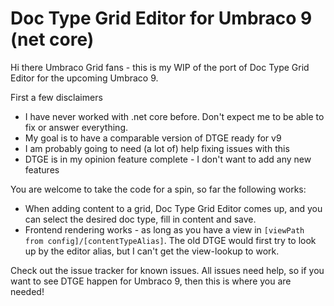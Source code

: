 # Doc Type Grid Editor for Umbraco 9 (net core)

Hi there Umbraco Grid fans - this is my WIP of the port of Doc Type Grid Editor for the upcoming Umbraco 9.

First a few disclaimers
- I have never worked with .net core before. Don't expect me to be able to fix or answer everything.
- My goal is to have a comparable version of DTGE ready for v9
- I am probably going to need (a lot of) help fixing issues with this
- DTGE is in my opinion feature complete - I don't want to add any new features

You are welcome to take the code for a spin, so far the following works:
- When adding content to a grid, Doc Type Grid Editor comes up, and you can select the desired doc type, fill in content and save.
- Frontend rendering works - as long as you have a view in `[viewPath from config]/[contentTypeAlias]`. The old DTGE would first try to look up by the editor alias, but I can't get the view-lookup to work.

Check out the issue tracker for known issues. All issues need help, so if you want to see DTGE happen for Umbraco 9, then this is where you are needed!